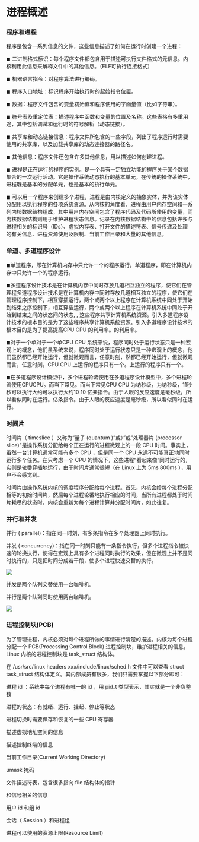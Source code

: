 # 进程概述

### 程序和进程

程序是包含一系列信息的文件，这些信息描述了如何在运行时创建一个进程：

◼ 二进制格式标识：每个程序文件都包含用于描述可执行文件格式的元信息。内核利用此信息来解释文件中的其他信息。（ELF可执行连接格式）

◼ 机器语言指令：对程序算法进行编码。

◼ 程序入口地址：标识程序开始执行时的起始指令位置。

◼ 数据：程序文件包含的变量初始值和程序使用的字面量值（比如字符串）。

◼ 符号表及重定位表：描述程序中函数和变量的位置及名称。这些表格有多重用途，其中包括调试和运行时的符号解析（动态链接）。

◼ 共享库和动态链接信息：程序文件所包含的一些字段，列出了程序运行时需要使用的共享库，以及加载共享库的动态连接器的路径名。

◼ 其他信息：程序文件还包含许多其他信息，用以描述如何创建进程。

◼ 进程是正在运行的程序的实例。是一个具有一定独立功能的程序关于某个数据集合的一次运行活动。它是操作系统动态执行的基本单元，在传统的操作系统中，进程既是基本的分配单元，也是基本的执行单元。

◼ 可以用一个程序来创建多个进程，进程是由内核定义的抽象实体，并为该实体分配用以执行程序的各项系统资源。从内核的角度看，进程由用户内存空间和一系列内核数据结构组成，其中用户内存空间包含了程序代码及代码所使用的变量，而内核数据结构则用于维护进程状态信息。记录在内核数据结构中的信息包括许多与进程相关的标识号（IDs）、虚拟内存表、打开文件的描述符表、信号传递及处理的有关信息、进程资源使用及限制、当前工作目录和大量的其他信息。

### 单道、多道程序设计

◼单道程序，即在计算机内存中只允许一个的程序运行。单道程序，即在计算机内存中只允许一个的程序运行。

◼多道程序设计技术是在计算机内存中同时存放几道相互独立的程序，使它们在管理程多道程序设计技术是在计算机内存中同时存放几道相互独立的程序，使它们在管理程序控制下，相互穿插运行，两个或两个以上程序在计算机系统中同处于开始到结束之序控制下，相互穿插运行，两个或两个以上程序在计算机系统中同处于开始到结束之间的状态间的状态, , 这些程序共享计算机系统资源。引入多道程序设计技术的根本目的是为了这些程序共享计算机系统资源。引入多道程序设计技术的根本目的是为了提高提高CPU CPU 的利用率。的利用率。

◼对于一个单对于一个单CPU CPU 系统来说，程序同时处于运行状态只是一种宏观上的概念，他们虽系统来说，程序同时处于运行状态只是一种宏观上的概念，他们虽然都已经开始运行，但就微观而言，任意时刻，然都已经开始运行，但就微观而言，任意时刻，CPU CPU 上运行的程序只有一个。上运行的程序只有一个。

◼在多道程序设计模型中，多个进程轮流使用在多道程序设计模型中，多个进程轮流使用CPUCPU。而当下常见。而当下常见CPU CPU 为纳秒级，为纳秒级，11秒秒可以执行大约可以执行大约10 10 亿条指令。由于人眼的反应速度是毫秒级，所以看似同时在运行。亿条指令。由于人眼的反应速度是毫秒级，所以看似同时在运行。

### 时间片

时间片（ timeslice ）又称为“量子 (quantum )”或）”或"处理器片 (processor slice)"是操作系统分配给每个正在运行的进程微观上的一段 CPU 时间。事实上，虽然一台计算机通常可能有多个 CPU ，但是同一个 CPU 永远不可能真正地同时运行多个任务。在只考虑一个 CPU 的情况下，这些进程“看起来像”同时运行的，实则是轮番穿插地运行，由于时间片通常很短（在 Linux 上为 5ms 800ms ），用户不会感觉到。

时间片由操作系统内核的调度程序分配给每个进程。首先，内核会给每个进程分配相等的初始时间片，然后每个进程轮番地执行相应的时间，当所有进程都处于时间片耗尽的状态时，内核会重新为每个进程计算并分配时间片，如此往复。

### 并行和并发

并行 ( parallel)：指在同一时刻，有多条指令在多个处理器上同时执行。

并发 ( concurrency)：指在同一时刻只能有一条指令执行，但多个进程指令被快速的轮换执行，使得在宏观上具有多个进程同时执行的效果，但在微观上并不是同时执行的，只是把时间分成若干段，使多个进程快速交替的执行。

![](../../image/linuxnet/进程概述/234526.png)

并发是两个队列交替使用一台咖啡机。

并行是两个队列同时使用两台咖啡机。

![](../../image/linuxnet/进程概述/234657.png)

### 进程控制块(PCB)

为了管理进程，内核必须对每个进程所做的事情进行清楚的描述。内核为每个进程分配一个 PCB(Processing Control Block) 进程控制块，维护进程相关的信息，Linux 内核的进程控制块是 task_struct 结构体。

在 /usr/src/linux headers xxx/include/linux/sched.h 文件中可以查看 struct task_struct 结构体定义。其内部成员有很多，我们只需要掌握以下部分即可：

进程 id ：系统中每个进程有唯一的 id ，用 pid_t 类型表示，其实就是一个非负整数

进程的状态：有就绪、运行、挂起、停止等状态

进程切换时需要保存和恢复的一些 CPU 寄存器

描述虚拟地址空间的信息

描述控制终端的信息

当前工作目录(Current Working Directory)

umask 掩码

文件描述符表，包含很多指向 file 结构体的指针

和信号相关的信息

用户 id 和组 id

会话（ Session ）和进程组

进程可以使用的资源上限(Resource Limit)